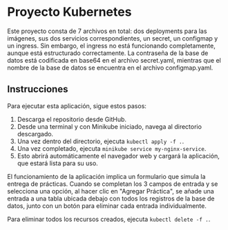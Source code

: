# Proyecto Kubernetes

Este proyecto consta de 7 archivos en total: dos deployments para las imágenes, sus dos servicios correspondientes, un secret, un configmap y un ingress. Sin embargo, el ingress no está funcionando completamente, aunque está estructurado correctamente. La contraseña de la base de datos está codificada en base64 en el archivo secret.yaml, mientras que el nombre de la base de datos se encuentra en el archivo configmap.yaml.

## Instrucciones

Para ejecutar esta aplicación, sigue estos pasos:

1. Descarga el repositorio desde GitHub.
2. Desde una terminal y con Minikube iniciado, navega al directorio descargado.
3. Una vez dentro del directorio, ejecuta `kubectl apply -f .`.
4. Una vez completado, ejecuta `minikube service my-nginx-service`.
5. Esto abrirá automáticamente el navegador web y cargará la aplicación, que estará lista para su uso.

El funcionamiento de la aplicación implica un formulario que simula la entrega de prácticas. Cuando se completan los 3 campos de entrada y se selecciona una opción, al hacer clic en "Agregar Práctica", se añade una entrada a una tabla ubicada debajo con todos los registros de la base de datos, junto con un botón para eliminar cada entrada individualmente.

Para eliminar todos los recursos creados, ejecuta `kubectl delete -f .`.
